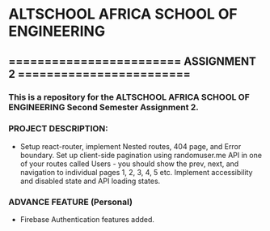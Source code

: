 # ALTSCHOOL AFRICA SCHOOL OF ENGINEERING
## ======================== ASSIGNMENT 2 ========================
### This is a repository for the ALTSCHOOL AFRICA SCHOOL OF ENGINEERING Second Semester Assignment 2.
 ### PROJECT DESCRIPTION:
* Setup react-router, implement Nested routes, 404 page, and Error boundary. Set up client-side pagination using randomuser.me API in one of your routes called Users - you should show the prev, next, and navigation to individual pages 1, 2, 3, 4, 5 etc. Implement accessibility and disabled state and API loading states.

### ADVANCE FEATURE (Personal)
* Firebase Authentication features added.
